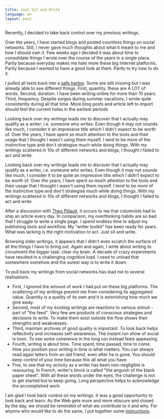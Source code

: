 ```yaml
---
title: Just Sit and Write
language: en
layout: post
---
```


Recently, I decided to take back control over my previous writings.

Over the years, I have started blogs and posted countless things on social networks. Still, I never gave much thoughts about what it meant to me and how I should own it. Few weeks ago I decided it was about time to consolidate things I wrote over the course of the years in a single place. Partly because everyday makes me hate more these big Internet platforms. Partly because I wanted to have a good look at them. Partly to try how to do it.

I pulled all texts back into a [safe harbor](https://clementrenaud.com/writings). Some are still missing but I was already able to see different things. First, quantity. these are A LOT of words. Second, duration. I have been writing online for more than 10 years. Third, frequency. Despite surges during summer vacations, I wrote quite consistently during all that time. More blog posts and article left to import should feel the current holes in the earliest periods

Looking back over my writings leads me to discover that I actually may qualify as a *writer*, i.e. someone who writes. Even though it may not sounds like much, I consider it an impressive title which I didn't expect to be worth of. Over the years, I have spent so much attention to the tools and their usage that I thought I wasn't using them myself. I tend to be more of the instinctive type and don't strategise much while doing things. With my writings scattered in 10s of different networks and blogs, I thought I failed to act and write.

Looking back over my writings leads me to discover that I actually may qualify as a writer, i.e. someone who writes. Even though it may not sounds like much, I consider it to be quite an impressive title which I didn’t expect to be worth of. Over the years, I have spent so much attention to the tools and their usage that I thought I wasn't using them myself. I tend to be more of the instinctive type and don't strategise much while doing things. With my writings scattered in 10s of different networks and blogs, I thought I failed to act and write.

After a discussion with [Theo Pillault](http://theopillault.com), it occurs to me that columnists had to ship an article every day. In comparison, my overthinking habits are so bad that I struggle to write a single page. I spend endless time to adjust my publishing tools and workflow. My “writer toolkit” has been ready for years. What was lacking is the right motivation to act. Just sit and write.

Browsing older writings, it appears that I didn't even scratch the surface of all the things I have to bring out. Again and again, I write about writing to circumvent the bigger task: clear my brain. A decade of crazy experiments have resulted in a challenging cognitive load. I need to unload that somewhere somehow and the surest way is to write it down.

To pull back my writings from social networks has lead me to several realisations.

- First, I ignored the amount of work I had put on these big platforms. The scattering of my writings prevent me from considering its aggregated value. Quantity is a quality of its own and it is astonishing how much we give away.
- Second, most of my existing writings are reactions to various stimuli - part of "the feed". Very few are products of conscious strategies and decisions to write. To make them exist outside the flow shows their strengths and weaknesses.
- Third, maintain archives of good quality is important. To look back helps reflectivity and increases self-awareness. The instant run show of social is toxic. To see some coherence in the long run instead feels appeasing.
- Fourth, writing is about time. Time spent, time passed, time to come. How you position your writing in time is what matters. You can always read again letters from an old friend, even after he is gone. You should keep control of your time because this all what you have.
- Five, to see that my activity as a writer has been non-negligible is reassuring. In French, writer's block is called "the anguish of the blank paper sheet". With all these words under the eyes, the challenge is not to get started but to keep going. Long perspective helps to acknowledge the accomplished work.

I am glad I took back control on my writings. It was a good opportunity to look back and learn. As the Web gets more and more obscure and closed by the day, we should be reminded of what we contribute to it and why. For anyone who would like to do the same, I put together some [instructions](https://github.com/clemsos/writings).
